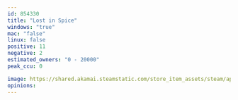 ```yaml
---
id: 854330
title: "Lost in Spice"
windows: "true"
mac: "false"
linux: false
positive: 11
negative: 2
estimated_owners: "0 - 20000"
peak_ccu: 0

image: https://shared.akamai.steamstatic.com/store_item_assets/steam/apps/854330/header.jpg?t=1528928574
opinions:
---
```

